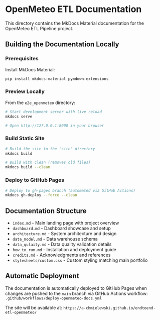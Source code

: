 # OpenMeteo ETL Documentation

This directory contains the MkDocs Material documentation for the OpenMeteo ETL Pipeline project.

## Building the Documentation Locally

### Prerequisites

Install MkDocs Material:

```bash
pip install mkdocs-material pymdown-extensions
```

### Preview Locally

From the `e2e_openmeteo` directory:

```bash
# Start development server with live reload
mkdocs serve

# Open http://127.0.0.1:8000 in your browser
```

### Build Static Site

```bash
# Build the site to the 'site' directory
mkdocs build

# Build with clean (removes old files)
mkdocs build --clean
```

### Deploy to GitHub Pages

```bash
# Deploy to gh-pages branch (automated via GitHub Actions)
mkdocs gh-deploy --force --clean
```

## Documentation Structure

- `index.md` - Main landing page with project overview
- `dashboard.md` - Dashboard showcase and setup
- `architecture.md` - System architecture and design
- `data_model.md` - Data warehouse schema
- `data_qulaity.md` - Data quality validation details
- `how_to_run.md` - Installation and deployment guide
- `credits.md` - Acknowledgments and references
- `stylesheets/custom.css` - Custom styling matching main portfolio

## Automatic Deployment

The documentation is automatically deployed to GitHub Pages when changes are pushed to the `main` branch via GitHub Actions workflow: `.github/workflows/deploy-openmeteo-docs.yml`

The site will be available at: `https://a-chmielewski.github.io/endtoend-etl-openmeteo/`

